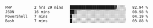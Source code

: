 
<!--START_SECTION:waka-->

```txt
PHP          2 hrs 29 mins   ████████████████████▓░░░░   82.94 %
JSON         16 mins         ██▒░░░░░░░░░░░░░░░░░░░░░░   08.98 %
PowerShell   7 mins          █░░░░░░░░░░░░░░░░░░░░░░░░   04.19 %
Bash         7 mins          █░░░░░░░░░░░░░░░░░░░░░░░░   03.88 %
```

<!--END_SECTION:waka-->
